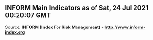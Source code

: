 ## INFORM Main Indicators as of Sat, 24 Jul 2021 00:20:07 GMT

Source: **INFORM (Index For Risk Management) - http://www.inform-index.org**